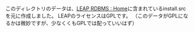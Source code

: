 このディレクトリのデータは、[LEAP RDBMS : Home](http://leap.sourceforge.net/index.html)に含まれているinstall.srcを元に作成しました。
LEAPのライセンスはGPLです。
（このデータがGPLになるかは微妙ですが、少なくくもGPLでは配っていいはず）